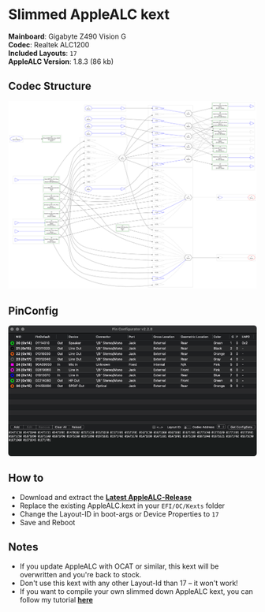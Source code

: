 # Slimmed AppleALC kext

**Mainboard**: Gigabyte Z490 Vision G</br>
**Codec**: Realtek ALC1200 </br>
**Included Layouts**: `17`</br>
**AppleALC Version**: 1.8.3 (86 kb) </br>

## Codec Structure
![](https://raw.githubusercontent.com/5T33Z0/Gigabyte-Z490-Vision-G-Hackintosh-OpenCore/2ceb7d214d2e36d6cbc17b79fe91f9710a7137fe/Additional_Files/ALC1220/Codec_Dump/codec_dump_dec.txt.svg)

## PinConfig
![](https://raw.githubusercontent.com/5T33Z0/Gigabyte-Z490-Vision-G-Hackintosh-OpenCore/main/Additional_Files/ALC1220/Codec_Dump/PinConfig_LayoutID_17.png)

## How to
- Download and extract the [**Latest AppleALC-Release**](https://github.com/5T33Z0/Gigabyte-Z490-Vision-G-Hackintosh-OpenCore/tree/main/Additional_Files/ALC1220/Slimmed_AppleALC)
- Replace the existing AppleALC.kext in your `EFI/OC/Kexts` folder
- Change the Layout-ID in boot-args or Device Properties to `17`
- Save and Reboot 

## Notes

- If you update AppleALC with OCAT or similar, this kext will be overwritten and you're back to stock.
- Don't use this kext with any other Layout-Id than 17 – it won't work!
- If you want to compile your own slimmed down AppleALC kext, you can follow my tutorial [**here**](https://github.com/5T33Z0/AppleALC-Guides/tree/main/Slimming_AppleALC)
